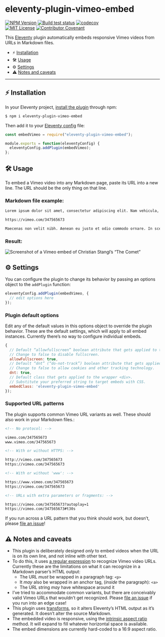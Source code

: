 # eleventy-plugin-vimeo-embed

[![NPM Version](https://img.shields.io/npm/v/eleventy-plugin-vimeo-embed?style=for-the-badge)](https://www.npmjs.com/package/eleventy-plugin-vimeo-embed)
[![Build test status](https://img.shields.io/github/workflow/status/gfscott/eleventy-plugin-vimeo-embed/Node.js%20CI%20and%20Codecov/main?style=for-the-badge)](https://github.com/gfscott/eleventy-plugin-vimeo-embed/actions?query=workflow%3A%22Node.js+CI+and+Codecov%22)
[![codecov](https://img.shields.io/codecov/c/github/gfscott/eleventy-plugin-vimeo-embed?style=for-the-badge)](https://codecov.io/gh/gfscott/eleventy-plugin-vimeo-embed)\
[![MIT License](https://img.shields.io/github/license/gfscott/eleventy-plugin-vimeo-embed?style=for-the-badge)](https://github.com/gfscott/eleventy-plugin-vimeo-embed/blob/master/LICENSE)
[![Contributor Covenant](https://img.shields.io/badge/Contributor%20Covenant-v2.0-ff69b4.svg?style=for-the-badge)](CODE_OF_CONDUCT.md)

This [Eleventy](https://www.11ty.dev/) plugin automatically embeds responsive Vimeo videos from URLs in Markdown files.

- ⚡️ [Installation](#install-in-eleventy)
- 🛠 [Usage](#usage)
- ⚙️ [Settings](#settings)
- ⚠️ [Notes and caveats](#notes-and-caveats)

---

## ⚡️ Installation

In your Eleventy project, [install the plugin](https://www.11ty.dev/docs/plugins/#adding-a-plugin) through npm:

```sh
$ npm i eleventy-plugin-vimeo-embed
```

Then add it to your [Eleventy config](https://www.11ty.dev/docs/config/) file:

```javascript
const embedVimeo = require("eleventy-plugin-vimeo-embed");

module.exports = function(eleventyConfig) {
  eleventyConfig.addPlugin(embedVimeo);
};
```

## 🛠 Usage

To embed a Vimeo video into any Markdown page, paste its URL into a new line. The URL should be the only thing on that line.

### Markdown file example:

```markdown
Lorem ipsum dolor sit amet, consectetur adipiscing elit. Nam vehicula, elit vel condimentum porta, purus.

https://vimeo.com/347565673

Maecenas non velit nibh. Aenean eu justo et odio commodo ornare. In scelerisque sapien at.
```

### Result:

![Screenshot of a Vimeo embed of Christian Stangl’s “The Comet”](https://user-images.githubusercontent.com/547470/75613532-cd3ff280-5afc-11ea-865a-1e02d41b2957.png)

## ⚙️ Settings

You can configure the plugin to change its behavior by passing an options object to the `addPlugin` function:

```javascript
eleventyConfig.addPlugin(embedVimeo, {
  // edit options here
});
```

### Plugin default options

Edit any of the default values in this options object to override the plugin behavior. These are the default settings, which will apply to all embed instances. Currently there’s no way to configure individual embeds.

```javascript
{
  // Default “allowfullscreen” boolean attribute that gets applied to the embed <iframe>.
  // Change to false to disable fullscreen.
  allowFullscreen: true,
  // Default “dnt” (“do-not-track”) boolean attribute that gets applied to the embed URL.
  // Change to false to allow cookies and other tracking technology.
  dnt: true,
  // Default class that gets applied to the wrapper <div>.
  // Substitute your preferred string to target embeds with CSS.
  embedClass: 'eleventy-plugin-vimeo-embed'
});
```

### Supported URL patterns

The plugin supports common Vimeo URL variants as well. These should also work in your Markdown files.:

```markdown
<!-- No protocol: -->

vimeo.com/347565673
www.vimeo.com/347565673

<!-- With or without HTTPS: -->

http://vimeo.com/347565673
https://vimeo.com/347565673

<!-- With or without 'www': -->

https://www.vimeo.com/347565673
https://vimeo.com/347565673

<!-- URLs with extra parameters or fragments: -->

https://vimeo.com/347565673?autoplay=1
https://vimeo.com/347565673#t30s
```

If you run across a URL pattern that you think should work, but doesn’t, please [file an issue](https://github.com/gfscott/eleventy-plugin-vimeo-embed/issues/new)!

## ⚠️ Notes and caveats

- This plugin is deliberately designed _only_ to embed videos when the URL is on its own line, and not inline with other text.
- To do this, it uses [a regular expression](https://regex101.com/r/wSkwtj/13) to recognize Vimeo video URLs. Currently these are the limitations on what it can recognize in a Markdown parser’s HTML output:
  - The URL *must* be wrapped in a paragraph tag: `<p>`
  - It *may* also be wrapped in an anchor tag, (*inside* the paragraph): `<a>`
  - The URL string *may* have whitespace around it
- I’ve tried to accommodate common variants, but there are conceivably valid Vimeo URLs that wouldn’t get recognized. Please [file an issue](https://github.com/gfscott/eleventy-plugin-vimeo-embed/issues/new) if you run into an edge case!
- This plugin uses [transforms](https://www.11ty.dev/docs/config/#transforms), so it alters Eleventy’s HTML output as it’s generated. It doesn’t alter the source Markdown.
- The embedded video is responsive, using the [intrinsic aspect ratio](https://codepen.io/gfscott/pen/qpKqZR?editors=1100) method. It will expand to fill whatever horizontal space is available.
- The embed dimensions are currently hard-coded to a 16:9 aspect ratio.
